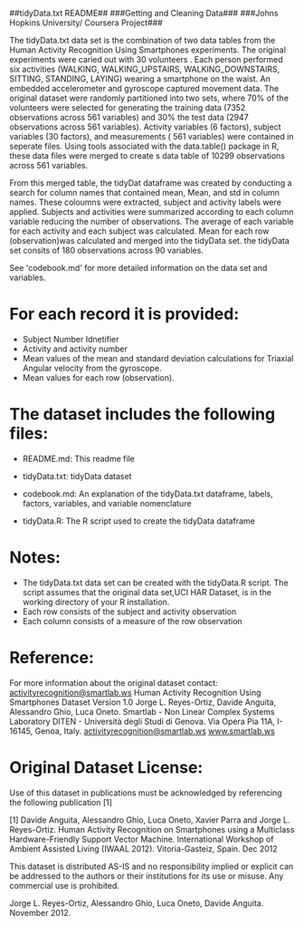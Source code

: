 ##tidyData.txt README##
###Getting and Cleaning Data###
###Johns Hopkins University/ Coursera Project###


The tidyData.txt data set is the combination of two data tables from the Human Activity Recognition Using Smartphones experiments.  The original experiments were caried out with 30 volunteers . Each person performed six activities (WALKING, WALKING_UPSTAIRS, WALKING_DOWNSTAIRS, SITTING, STANDING, LAYING) wearing a smartphone on the waist. An embedded accelerometer and gyroscope captured movement data.  The original dataset were randomly partitioned into two sets, where 70% of the volunteers were selected for generating the training data (7352 observations across 561 variables) and 30% the test data (2947 observations across 561 variables). Activity variables (6 factors), subject variables (30 factors), and measurements ( 561 variables) were contained in seperate files.  Using tools associated with the data.table() package in R, these data files were merged to create s data table of 10299 observations across 561 variables.  

From this merged table, the tidyDat dataframe was created by conducting a search for column names that contained mean, Mean, and std in column names. These coloumns were extracted, subject and activity labels were applied. Subjects and activities were summarized according to each column variable reducing the number of observations.  The average of each variable for each activity and each subject was calculated.  Mean for each row (observation)was calculated and merged into the tidyData set.  the tidyData set consits of 180 observations across 90 variables.     

See 'codebook.md' for more detailed information on the data set and variables. 

For each record it is provided:
======================================

* Subject Number Idnetifier
* Activity and activity number
* Mean values of the mean and standard deviation calculations for Triaxial Angular velocity from the gyroscope. 
* Mean values for each row (observation).

The dataset includes the following files:
=========================================

* README.md: This readme file

* tidyData.txt: tidyData dataset

* codebook.md: An explanation of the tidyData.txt dataframe, labels, factors, variables, and variable nomenclature

* tidyData.R: The R script used to create the tidyData dataframe

Notes: 
======
* The tidyData.txt data set can be created with the tidyData.R script.  The script assumes that the original data set,UCI HAR Dataset, is in the working directory of your R installation. 
* Each row consists of the subject and activity observation
* Each column consists of a measure of the row observation


Reference: 
============
For more information about the original dataset contact: activityrecognition@smartlab.ws
Human Activity Recognition Using Smartphones Dataset
Version 1.0
Jorge L. Reyes-Ortiz, Davide Anguita, Alessandro Ghio, Luca Oneto.
Smartlab - Non Linear Complex Systems Laboratory
DITEN - Università degli Studi di Genova.
Via Opera Pia 11A, I-16145, Genoa, Italy.
activityrecognition@smartlab.ws
www.smartlab.ws

Original Dataset License:
========================
Use of this dataset in publications must be acknowledged by referencing the following publication [1] 

[1] Davide Anguita, Alessandro Ghio, Luca Oneto, Xavier Parra and Jorge L. Reyes-Ortiz. Human Activity Recognition on Smartphones using a Multiclass Hardware-Friendly Support Vector Machine. International Workshop of Ambient Assisted Living (IWAAL 2012). Vitoria-Gasteiz, Spain. Dec 2012

This dataset is distributed AS-IS and no responsibility implied or explicit can be addressed to the authors or their institutions for its use or misuse. Any commercial use is prohibited.

Jorge L. Reyes-Ortiz, Alessandro Ghio, Luca Oneto, Davide Anguita. November 2012.


